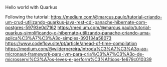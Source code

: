 Hello world with Quarkus

Following the tutorial:
https://medium.com/@marcus.paulo/tutorial-criando-um-crud-utilizando-quarkus-java-rest-cdi-panache-hibernate-com-postgres-59793e0d7162
https://medium.com/@marcus.paulo/tutorial-quarkus-simplificando-o-hibernate-utilizando-panache-criando-uma-aplica%C3%A7%C3%A3o-simples-393134a58073
https://www.codeflow.site/pt/article/ahead-of-time-compilation
https://medium.com/@wilderpereira/introdu%C3%A7%C3%A3o-ao-micronaut-framework-para-jvm-para-cria%C3%A7%C3%A3o-de-microsservi%C3%A7os-leves-e-perform%C3%A1ticos-1e679c010339
